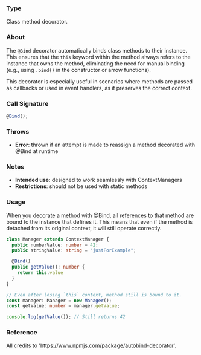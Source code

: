 ### Type

Class method decorator.

### About

The `@Bind` decorator automatically binds class methods to their instance.\
This ensures that the `this` keyword
within the method always refers to the instance that owns the method, eliminating the need
for manual binding (e.g., using `.bind()` in the constructor or arrow functions).

This decorator is especially useful in scenarios where methods are passed as callbacks or used
in event handlers, as it preserves the correct context.

### Call Signature

```typescript
@Bind();
```

### Throws

- **Error**: thrown if an attempt is made to reassign a method decorated with @Bind at runtime

### Notes

- **Intended use**: designed to work seamlessly with ContextManagers
- **Restrictions**: should not be used with static methods

### Usage

When you decorate a method with @Bind, all references to that method are bound to the instance that defines it.
This means that even if the method is detached from its original context, it will still operate correctly.

```typescript
class Manager extends ContextManager {
  public numberValue: number = 42;
  public stringValue: string = "justForExample";

  @Bind()
  public getValue(): number {
    return this.value
  }
}

// Even after losing `this` context, method still is bound to it.
const manager: Manager = new Manager();
const getValue: number = manager.getValue;

console.log(getValue()); // Still returns 42
```

### Reference

All credits to 'https://www.npmjs.com/package/autobind-decorator'. <br/>
